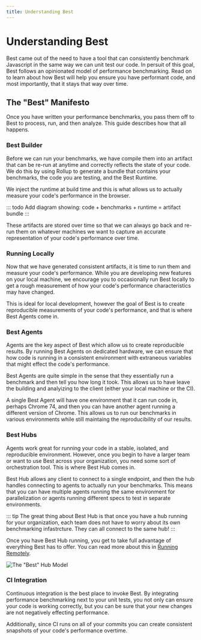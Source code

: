 ```yaml
---
title: Understanding Best
---
```


# Understanding Best
Best came out of the need to have a tool that can consistently benchmark Javascript in the same way we can unit test our code. In persuit of this goal, Best follows an opinionated model of performance benchmarking. Read on to learn about how Best will help you ensure you have performant code, and most importantly, that it stays that way over time.

## The "Best" Manifesto
Once you have written your performance benchmarks, you pass them off to Best to process, run, and then analyze. This guide describes how that all happens.

### Best Builder
Before we can run your benchmarks, we have compile them into an artifact that can be re-run at anytime and correctly reflects the state of your code. We do this by using Rollup to generate a bundle that contains your benchmarks, the code you are testing, and the Best Runtime.

We inject the runtime at build time and this is what allows us to actually measure your code's performance in the browser.

::: todo
Add diagram showing: code + benchmarks + runtime = artifact bundle
:::

These artifacts are stored over time so that we can always go back and re-run them on whatever machines we want to capture an accurate representation of your code's performance over time.

### Running Locally
Now that we have generated consistent artifacts, it is time to run them and measure your code's performance. While you are developing new features on your local machine, we encourage you to occasionally run Best locally to get a rough measurement of how your code's performance characteristics may have changed.

This is ideal for local development, however the goal of Best is to create reproducible measurements of your code's performance, and that is where Best Agents come in.

### Best Agents
Agents are the key aspect of Best which allow us to create reproducible results. By running Best Agents on dedicated hardware, we can ensure that how code is running in a consistent environment with extraneous variables that might effect the code's performance.

Best Agents are quite simple in the sense that they essentially run a benchmark and then tell you how long it took. This allows us to have leave the building and analyizing to the client (either your local machine or the CI).

A single Best Agent will have one environment that it can run code in, perhaps Chrome 74, and then you can have another agent running a different version of Chrome. This allows us to run our benchmarks in various environments while still maintaing the reproducibility of our results.

### Best Hubs
Agents work great for running your code in a stable, isolated, and reproducible environment. However, once you begin to have a larger team or want to use Best across your organization, you need some sort of orchestration tool. This is where Best Hub comes in.

Best Hub allows any client to connect to a single endpoint, and then the hub handles connecting to agents to actually run your benchmarks. This means that you can have multiple agents running the same environment for parallelization or agents running different specs to test in separate environments.

::: tip
The great thing about Best Hub is that once you have a hub running for your organization, each team does not have to worry about its own benchmarking infastrcture. They can all connect to the same hub!
:::

Once you have Best Hub running, you get to take full advantage of everything Best has to offer. You can read more about this in [Running Remotely](/guide/running-remotely).

![The "Best" Hub Model](/assets/images/best_hub_model.svg)

### CI Integration
Continuous integration is the best place to invoke Best. By integrating performance benchmarking next to your unit tests, you not only can ensure your code is working correctly, but you can be sure that your new changes are not negatively effecting performance.

Additionally, since CI runs on all of your commits you can create consistent snapshots of your code's performance overtime.